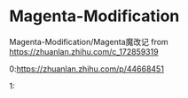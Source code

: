 # Magenta-Modification
Magenta-Modification/Magenta魔改记 from https://zhuanlan.zhihu.com/c_172859319

0:https://zhuanlan.zhihu.com/p/44668451

1:
